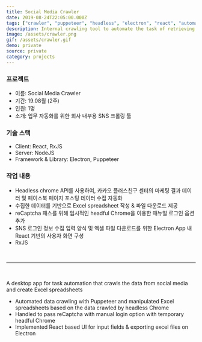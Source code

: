 ```yaml
---
title: Social Media Crawler
date: 2019-08-24T22:05:00.000Z
tags: ["crawler", "puppeteer", "headless", "electron", "react", "automation"]
description: Internal crawling tool to automate the task of retrieving the data from social media into Excel spreadsheets
image: /assets/crawler.png
gif: /assets/crawler.gif
demo: private
source: private
category: projects
---
```


### 프로젝트

- 이름: Social Media Crawler
- 기간: 19.08월 (2주)
- 인원: 1명
- 소개: 업무 자동화를 위한 회사 내부용 SNS 크롤링 툴

### 기술 스택

- Client: React, RxJS
- Server: NodeJS
- Framework & Library: Electron, Puppeteer

### 작업 내용

- Headless chrome API를 사용하여, 카카오 플러스친구 센터의 마케팅 결과 데이터 및 페이스북 페이지 포스팅 데이터 수집 자동화
- 수집한 데이터를 기반으로 Excel spreadsheet 작성 & 파일 다운로드 제공
- reCaptcha 패스를 위해 임시적인 headful Chrome을 이용한 매뉴얼 로그인 옵션 추가
- SNS 로그인 정보 수집 입력 양식 및 엑셀 파일 다운로드를 위한 Electron App 내 React 기반의 사용자 화면 구성
- RxJS

<br />

---

<br />

A desktop app for task automation that crawls the data from social media and create Excel spreadsheets

- Automated data crawling with Puppeteer and manipulated Excel spreadsheets based on the data crawled by headless Chrome
- Handled to pass reCaptcha with manual login option with temporary headful Chrome
- Implemented React based UI for input fields & exporting excel files on Electron
